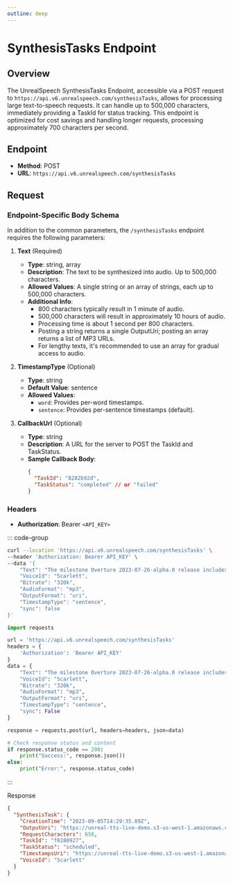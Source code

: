 ```yaml
---
outline: deep
---
```


# SynthesisTasks Endpoint

## Overview

The UnrealSpeech SynthesisTasks Endpoint, accessible via a POST request to `https://api.v6.unrealspeech.com/synthesisTasks`, allows for processing large text-to-speech requests. It can handle up to 500,000 characters, immediately providing a TaskId for status tracking. This endpoint is optimized for cost savings and handling longer requests, processing approximately 700 characters per second.

## Endpoint

- **Method**: POST
- **URL**: `https://api.v6.unrealspeech.com/synthesisTasks`

## Request

### Endpoint-Specific Body Schema

In addition to the common parameters, the `/synthesisTasks` endpoint requires the following parameters:

1. **Text** (Required)

   - **Type**: string, array
   - **Description**: The text to be synthesized into audio. Up to 500,000 characters.
   - **Allowed Values**: A single string or an array of strings, each up to 500,000 characters.
   - **Additional Info**:
     - 800 characters typically result in 1 minute of audio.
     - 500,000 characters will result in approximately 10 hours of audio.
     - Processing time is about 1 second per 800 characters.
     - Posting a string returns a single OutputUri; posting an array returns a list of MP3 URLs.
     - For lengthy texts, it's recommended to use an array for gradual access to audio.

2. **TimestampType** (Optional)

   - **Type**: string
   - **Default Value**: sentence
   - **Allowed Values**:
     - `word`: Provides per-word timestamps.
     - `sentence`: Provides per-sentence timestamps (default).

3. **CallbackUrl** (Optional)
   - **Type**: string
   - **Description**: A URL for the server to POST the TaskId and TaskStatus.
   - **Sample Callback Body**:
     ```json
     {
       "TaskId": "8282b92d",
       "TaskStatus": "completed" // or "failed"
     }
     ```

### Headers

- **Authorization**: Bearer `<API_KEY>`

::: code-group

```bash [curl]
curl --location 'https://api.v6.unrealspeech.com/synthesisTasks' \
--header 'Authorization: Bearer API_KEY' \
--data '{
    "Text": "The milestone Overture 2023-07-26-alpha.0 release includes four unique data layers: Places of Interest (POIs), Buildings, Transportation Network, and Administrative Boundaries. These layers, which combine various sources of open map data, have been validated and conflated through a series of quality checks, and are released in the Overture Maps data schema which was released publicly in June 2023. The Places dataset includes data on over 59 million places worldwide and will be a foundational element of navigation, local search, and many other location-based applications. The datasets are available for download at https://overturemaps.org/download/.",
    "VoiceId": "Scarlett",
    "Bitrate": "320k",
    "AudioFormat": "mp3",
    "OutputFormat": "uri",
    "TimestampType": "sentence",
    "sync": false
}'
```

```py [Python]
import requests

url = 'https://api.v6.unrealspeech.com/synthesisTasks'
headers = {
    'Authorization': 'Bearer API_KEY'
}
data = {
    "Text": "The milestone Overture 2023-07-26-alpha.0 release includes four unique data layers: Places of Interest (POIs), Buildings, Transportation Network, and Administrative Boundaries. These layers, which combine various sources of open map data, have been validated and conflated through a series of quality checks, and are released in the Overture Maps data schema which was released publicly in June 2023. The Places dataset includes data on over 59 million places worldwide and will be a foundational element of navigation, local search, and many other location-based applications. The datasets are available for download at https://overturemaps.org/download/.",
    "VoiceId": "Scarlett",
    "Bitrate": "320k",
    "AudioFormat": "mp3",
    "OutputFormat": "uri",
    "TimestampType": "sentence",
    "sync": False
}

response = requests.post(url, headers=headers, json=data)

# Check response status and content
if response.status_code == 200:
    print("Success:", response.json())
else:
    print("Error:", response.status_code)

```

:::

Response

```json
{
  "SynthesisTask": {
    "CreationTime": "2023-09-05T14:29:35.89Z",
    "OutputUri": "https://unreal-tts-live-demo.s3-us-west-1.amazonaws.com/f0280927.mp3",
    "RequestCharacters": 656,
    "TaskId": "f0280927",
    "TaskStatus": "scheduled",
    "TimestampsUri": "https://unreal-tts-live-demo.s3-us-west-1.amazonaws.com/f0280927.json",
    "VoiceId": "Scarlett"
  }
}
```
